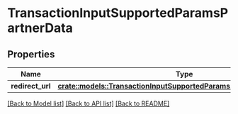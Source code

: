 # TransactionInputSupportedParamsPartnerData

## Properties

| Name              | Type                                                                                                                                            | Description | Notes |
| ----------------- | ----------------------------------------------------------------------------------------------------------------------------------------------- | ----------- | ----- |
| **redirect\_url** | [**crate::models::TransactionInputSupportedParamsPartnerDataRedirectUrl**](docs/TransactionInput\_supportedParams\_partnerData\_redirectUrl.md) |             |       |

[\[Back to Model list\]](./#documentation-for-models) [\[Back to API list\]](./#documentation-for-api-endpoints) [\[Back to README\]](./)
